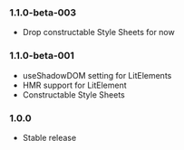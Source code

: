 ### 1.1.0-beta-003

* Drop constructable Style Sheets for now

### 1.1.0-beta-001

* useShadowDOM setting for LitElements
* HMR support for LitElement
* Constructable Style Sheets

### 1.0.0

* Stable release
